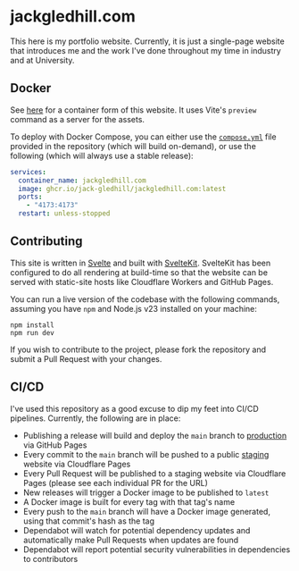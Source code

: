# jackgledhill.com

This here is my portfolio website. Currently, it is just a single-page website that introduces me and the work I've done throughout my time in industry and at University.

## Docker

See [here](https://github.com/Jack-Gledhill/jackgledhill.com/pkgs/container/jackgledhill.com) for a container form of this website. It uses Vite's `preview` command as a server for the assets.

To deploy with Docker Compose, you can either use the [`compose.yml`](/compose.yml) file provided in the repository (which will build on-demand), or use the following (which will always use a stable release):

```yaml
services:
  container_name: jackgledhill.com
  image: ghcr.io/jack-gledhill/jackgledhill.com:latest
  ports:
    - "4173:4173"
  restart: unless-stopped
```

## Contributing

This site is written in [Svelte](http://svelte.dev/) and built with [SvelteKit](https://svelte.dev/docs/kit). SvelteKit has been configured to do all rendering at build-time so that the website can be served with static-site hosts like Cloudflare Workers and GitHub Pages.

You can run a live version of the codebase with the following commands, assuming you have `npm` and Node.js v23 installed on your machine:
```shell
npm install
npm run dev
```

If you wish to contribute to the project, please fork the repository and submit a Pull Request with your changes.

## CI/CD

I've used this repository as a good excuse to dip my feet into CI/CD pipelines. Currently, the following are in place:

- Publishing a release will build and deploy the `main` branch to [production](https://jackgledhill.com) via GitHub Pages
- Every commit to the `main` branch will be pushed to a public [staging](https://staging.jackgledhill.com) website via Cloudflare Pages
- Every Pull Request will be published to a staging website via Cloudflare Pages (please see each individual PR for the URL)
- New releases will trigger a Docker image to be published to `latest`
- A Docker image is built for every tag with that tag's name
- Every push to the `main` branch will have a Docker image generated, using that commit's hash as the tag
- Dependabot will watch for potential dependency updates and automatically make Pull Requests when updates are found
- Dependabot will report potential security vulnerabilities in dependencies to contributors